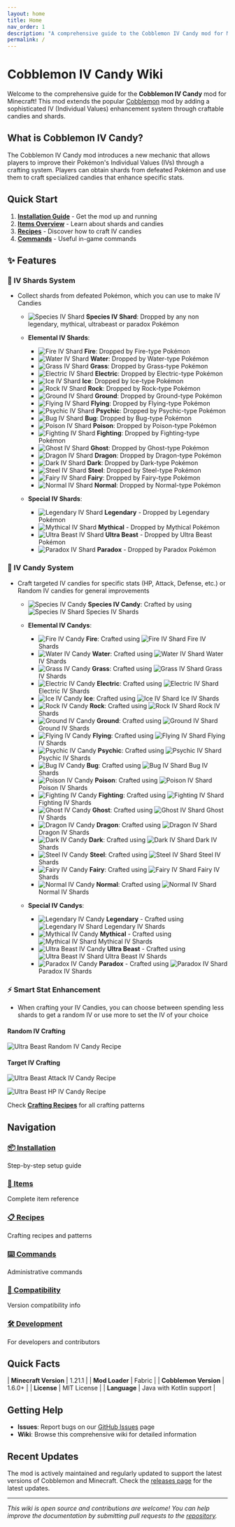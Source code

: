 ```yaml
---
layout: home
title: Home
nav_order: 1
description: "A comprehensive guide to the Cobblemon IV Candy mod for Minecraft"
permalink: /
---
```


# Cobblemon IV Candy Wiki

Welcome to the comprehensive guide for the **Cobblemon IV Candy** mod for Minecraft! This mod extends the popular [Cobblemon](https://cobblemon.com/) mod by adding a sophisticated IV (Individual Values) enhancement system through craftable candies and shards.

## What is Cobblemon IV Candy?

The Cobblemon IV Candy mod introduces a new mechanic that allows players to improve their Pokémon's Individual Values (IVs) through a crafting system. Players can obtain shards from defeated Pokémon and use them to craft specialized candies that enhance specific stats.

## Quick Start

1. **[Installation Guide](installation.html)** - Get the mod up and running
2. **[Items Overview](items.html)** - Learn about shards and candies
3. **[Recipes](recipes.html)** - Discover how to craft IV candies
4. **[Commands](commands.html)** - Useful in-game commands

## ✨ Features

### 🔮 IV Shards System
- Collect shards from defeated Pokémon, which you can use to make IV Candies
   - ![Species IV Shard](assets/images/items/shards/shard_normal.png) 
      **Species IV Shard**: Dropped by any non legendary, mythical, ultrabeast or paradox Pokémon
   - **Elemental IV Shards**:
      - ![Fire IV Shard](assets/images/items/shards/shard_fire.png) **Fire**: Dropped by Fire-type Pokémon
      - ![Water IV Shard](assets/images/items/shards/shard_water.png) **Water**: Dropped by Water-type Pokémon
      - ![Grass IV Shard](assets/images/items/shards/shard_grass.png) **Grass**: Dropped by Grass-type Pokémon
      - ![Electric IV Shard](assets/images/items/shards/shard_electric.png) **Electric**: Dropped by Electric-type Pokémon
      - ![Ice IV Shard](assets/images/items/shards/shard_ice.png) **Ice**: Dropped by Ice-type Pokémon
      - ![Rock IV Shard](assets/images/items/shards/shard_rock.png) **Rock**: Dropped by Rock-type Pokémon
      - ![Ground IV Shard](assets/images/items/shards/shard_ground.png) **Ground**: Dropped by Ground-type Pokémon
      - ![Flying IV Shard](assets/images/items/shards/shard_flying.png) **Flying**: Dropped by Flying-type Pokémon
      - ![Psychic IV Shard](assets/images/items/shards/shard_psychic.png) **Psychic**: Dropped by Psychic-type Pokémon
      - ![Bug IV Shard](assets/images/items/shards/shard_bug.png) **Bug**: Dropped by Bug-type Pokémon
      - ![Poison IV Shard](assets/images/items/shards/shard_poison.png) **Poison**: Dropped by Poison-type Pokémon
      - ![Fighting IV Shard](assets/images/items/shards/shard_fighting.png) **Fighting**: Dropped by Fighting-type Pokémon
      - ![Ghost IV Shard](assets/images/items/shards/shard_ghost.png) **Ghost**: Dropped by Ghost-type Pokémon
      - ![Dragon IV Shard](assets/images/items/shards/shard_dragon.png) **Dragon**: Dropped by Dragon-type Pokémon
      - ![Dark IV Shard](assets/images/items/shards/shard_dark.png) **Dark**: Dropped by Dark-type Pokémon
      - ![Steel IV Shard](assets/images/items/shards/shard_steel.png) **Steel**: Dropped by Steel-type Pokémon
      - ![Fairy IV Shard](assets/images/items/shards/shard_fairy.png) **Fairy**: Dropped by Fairy-type Pokémon
      - ![Normal IV Shard](assets/images/items/shards/shard_normal.png) **Normal**: Dropped by Normal-type Pokémon
   
   - **Special IV Shards**:
      - ![Legendary IV Shard](assets/images/items/shards/shard_legendary.png) **Legendary** - Dropped by Legendary Pokémon
      - ![Mythical IV Shard](assets/images/items/shards/shard_mythical.png) **Mythical** - Dropped by Mythical Pokémon
      - ![Ultra Beast IV Shard](assets/images/items/shards/shard_ultrabeast.png) **Ultra Beast** - Dropped by Ultra Beast Pokémon
      - ![Paradox IV Shard](assets/images/items/shards/shard_paradox.png) **Paradox** - Dropped by Paradox Pokémon


### 🍬 IV Candy System
- Craft targeted IV candies for specific stats (HP, Attack, Defense, etc.) or Random IV candies for general improvements

   - ![Species IV Candy](assets/images/items/candies/candy_normal.png) 
      **Species IV Candy**: Crafted by using ![Species IV Shard](assets/images/items/shards/shard_normal.png) Species IV Shards
   - **Elemental IV Candys**:
      - ![Fire IV Candy](assets/images/items/candies/candy_fire.png) **Fire**: Crafted using ![Fire IV Shard](assets/images/items/shards/shard_fire.png) Fire IV Shards
      - ![Water IV Candy](assets/images/items/candies/candy_water.png) **Water**: Crafted using ![Water IV Shard](assets/images/items/shards/shard_water.png) Water IV Shards
      - ![Grass IV Candy](assets/images/items/candies/candy_grass.png) **Grass**: Crafted using ![Grass IV Shard](assets/images/items/shards/shard_grass.png) Grass IV Shards
      - ![Electric IV Candy](assets/images/items/candies/candy_electric.png) **Electric**: Crafted using ![Electric IV Shard](assets/images/items/shards/shard_electric.png) Electric IV Shards
      - ![Ice IV Candy](assets/images/items/candies/candy_ice.png) **Ice**: Crafted using ![Ice IV Shard](assets/images/items/shards/shard_ice.png) Ice IV Shards
      - ![Rock IV Candy](assets/images/items/candies/candy_rock.png) **Rock**: Crafted using ![Rock IV Shard](assets/images/items/shards/shard_rock.png) Rock IV Shards
      - ![Ground IV Candy](assets/images/items/candies/candy_ground.png) **Ground**: Crafted using ![Ground IV Shard](assets/images/items/shards/shard_ground.png) Ground IV Shards
      - ![Flying IV Candy](assets/images/items/candies/candy_flying.png) **Flying**: Crafted using ![Flying IV Shard](assets/images/items/shards/shard_flying.png) Flying IV Shards
      - ![Psychic IV Candy](assets/images/items/candies/candy_psychic.png) **Psychic**: Crafted using ![Psychic IV Shard](assets/images/items/shards/shard_psychic.png) Psychic IV Shards
      - ![Bug IV Candy](assets/images/items/candies/candy_bug.png) **Bug**: Crafted using ![Bug IV Shard](assets/images/items/shards/shard_bug.png) Bug IV Shards
      - ![Poison IV Candy](assets/images/items/candies/candy_poison.png) **Poison**: Crafted using ![Poison IV Shard](assets/images/items/shards/shard_poison.png) Poison IV Shards
      - ![Fighting IV Candy](assets/images/items/candies/candy_fighting.png) **Fighting**: Crafted using ![Fighting IV Shard](assets/images/items/shards/shard_fighting.png) Fighting IV Shards
      - ![Ghost IV Candy](assets/images/items/candies/candy_ghost.png) **Ghost**: Crafted using ![Ghost IV Shard](assets/images/items/shards/shard_ghost.png) Ghost IV Shards
      - ![Dragon IV Candy](assets/images/items/candies/candy_dragon.png) **Dragon**: Crafted using ![Dragon IV Shard](assets/images/items/shards/shard_dragon.png) Dragon IV Shards
      - ![Dark IV Candy](assets/images/items/candies/candy_dark.png) **Dark**: Crafted using ![Dark IV Shard](assets/images/items/shards/shard_dark.png) Dark IV Shards
      - ![Steel IV Candy](assets/images/items/candies/candy_steel.png) **Steel**: Crafted using ![Steel IV Shard](assets/images/items/shards/shard_steel.png) Steel IV Shards
      - ![Fairy IV Candy](assets/images/items/candies/candy_fairy.png) **Fairy**: Crafted using ![Fairy IV Shard](assets/images/items/shards/shard_fairy.png) Fairy IV Shards
      - ![Normal IV Candy](assets/images/items/candies/candy_normal.png) **Normal**: Crafted using ![Normal IV Shard](assets/images/items/shards/shard_normal.png) Normal IV Shards
   
   - **Special IV Candys**:
      - ![Legendary IV Candy](assets/images/items/candies/candy_legendary.png) **Legendary** - Crafted using ![Legendary IV Shard](assets/images/items/shards/shard_legendary.png) Legendary IV Shards
      - ![Mythical IV Candy](assets/images/items/candies/candy_mythical.png) **Mythical** - Crafted using ![Mythical IV Shard](assets/images/items/shards/shard_mythical.png) Mythical IV Shards
      - ![Ultra Beast IV Candy](assets/images/items/candies/candy_ultrabeast.png) **Ultra Beast** - Crafted using ![Ultra Beast IV Shard](assets/images/items/shards/shard_ultrabeast.png) Ultra Beast IV Shards
      - ![Paradox IV Candy](assets/images/items/candies/candy_paradox.png) **Paradox** - Crafted using ![Paradox IV Shard](assets/images/items/shards/shard_paradox.png) Paradox IV Shards

### ⚡ Smart Stat Enhancement
- When crafting your IV Candies, you can choose between spending less shards to get a random IV or use more to set the IV of your choice

#### Random IV Crafting
   ![Ultra Beast Random IV Candy Recipe](assets/images/recipes/recipe_random_candy_ultrabeast.png)

#### Target IV Crafting
   ![Ultra Beast Attack IV Candy Recipe](assets/images/recipes/recipe_atk_candy_ultrabeast.png)

   ![Ultra Beast HP IV Candy Recipe](assets/images/recipes/recipe_hp_candy_ultrabeast.png)

Check  **[Crafting Recipes](https://psbds.github.io/cobblemon-iv-candy/recipes/)** for all crafting patterns

## Navigation

<div class="nav-grid">
  <div class="nav-item">
    <h3><a href="installation.html">📦 Installation</a></h3>
    <p>Step-by-step setup guide</p>
  </div>
  
  <div class="nav-item">
    <h3><a href="items.html">🎁 Items</a></h3>
    <p>Complete item reference</p>
  </div>
  
  <div class="nav-item">
    <h3><a href="recipes.html">📋 Recipes</a></h3>
    <p>Crafting recipes and patterns</p>
  </div>
  
  <div class="nav-item">
    <h3><a href="commands.html">⌨️ Commands</a></h3>
    <p>Administrative commands</p>
  </div>
  
  <div class="nav-item">
    <h3><a href="compatibility.html">🔄 Compatibility</a></h3>
    <p>Version compatibility info</p>
  </div>
  
  <div class="nav-item">
    <h3><a href="development.html">🛠️ Development</a></h3>
    <p>For developers and contributors</p>
  </div>
</div>

## Quick Facts

| **Minecraft Version** | 1.21.1 |
| **Mod Loader** | Fabric |
| **Cobblemon Version** | 1.6.0+ |
| **License** | MIT License |
| **Language** | Java with Kotlin support |

## Getting Help

- **Issues**: Report bugs on our [GitHub Issues](https://github.com/psbds/cobblemon-iv-candy/issues) page
- **Wiki**: Browse this comprehensive wiki for detailed information

## Recent Updates

The mod is actively maintained and regularly updated to support the latest versions of Cobblemon and Minecraft. Check the [releases page](https://github.com/psbds/cobblemon-iv-candy/releases) for the latest updates.

---

*This wiki is open source and contributions are welcome! You can help improve the documentation by submitting pull requests to the [repository](https://github.com/psbds/cobblemon-iv-candy).*
